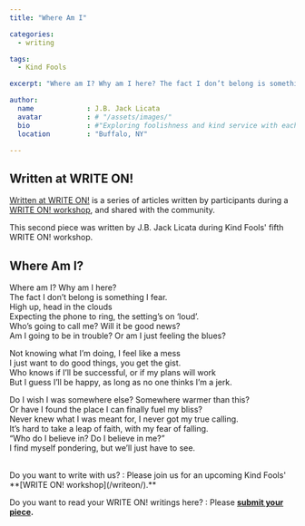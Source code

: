 ```yaml
---
title: "Where Am I"

categories:
  - writing

tags:
  - Kind Fools

excerpt: "Where am I? Why am I here? The fact I don’t belong is something I fear."

author:
  name             : J.B. Jack Licata
  avatar           : # "/assets/images/"
  bio              : #"Exploring foolishness and kind service with each other."
  location         : "Buffalo, NY"

---
```


## Written at WRITE ON!

[Written at WRITE ON!](/writtenat/) is a series of articles written by participants during a [WRITE ON! workshop](/writeon), and shared with the community.

This second piece was written by J.B. Jack Licata during Kind Fools' fifth WRITE ON! workshop.

## Where Am I?

Where am I? Why am I here?<br>
The fact I don’t belong is something I fear.<br>
High up, head in the clouds<br>
Expecting the phone to ring, the setting’s on ‘loud’.<br>
Who’s going to call me? Will it be good news?<br>
Am I going to be in trouble? Or am I just feeling the blues?
 
Not knowing what I’m doing, I feel like a mess<br>
I just want to do good things, you get the gist.<br>
Who knows if I’ll be successful, or if my plans will work<br>
But I guess I’ll be happy, as long as no one thinks I’m a jerk.
 
Do I wish I was somewhere else? Somewhere warmer than this?<br>
Or have I found the place I can finally fuel my bliss?<br>
Never knew what I was meant for, I never got my true calling.<br>
It’s hard to take a leap of faith, with my fear of falling.<br>
“Who do I believe in? Do I believe in me?”<br>
I find myself pondering, but we’ll just have to see.<br>

<br>
Do you want to write with us?
:    Please join us for an upcoming Kind Fools' **[WRITE ON! workshop](/writeon/).**

Do you want to read your WRITE ON! writings here?
: Please **[submit your piece](/submit/).**
